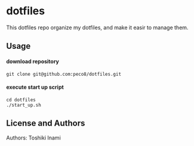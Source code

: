 dotfiles
==============================
This dotfiles repo organize my dotfiles, and make it easir to manage them.

Usage
-----
#### download repository
```
git clone git@github.com:peco8/dotfiles.git
```

#### execute start up script
```
cd dotfiles
./start_up.sh
```

License and Authors
-------------------
Authors: Toshiki Inami

